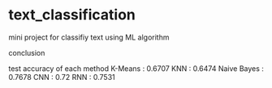 # text_classification
mini project for classifiy text using ML algorithm

conclusion

test accuracy of each method
K-Means : 0.6707
KNN     : 0.6474
Naive Bayes : 0.7678
CNN     : 0.72
RNN     : 0.7531
